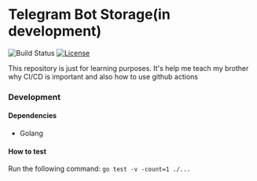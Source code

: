 # Telegram Bot Storage(in development)
![Build Status](https://github.com/dipandaaser/learn-ci-cd/workflows/CI/badge.svg)
[![License](https://img.shields.io/github/license/learn-ci-cd/tg-bot-storage)](LICENSE)

This repository is just for learning purposes. It's help me teach my brother why CI/CD is important and also how to use github actions
### Development

#### Dependencies
- Golang

#### How to test
Run the following command: `go test -v -count=1 ./...`